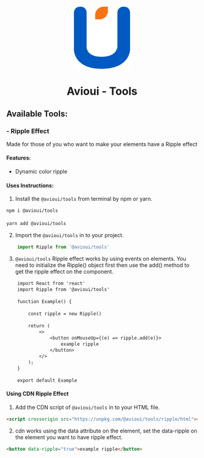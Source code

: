 <p align="center">
  <a href="https://avioui.com/tools/" rel="noopener" target="_blank">
  <img width="148" height="164" src="https://github.com/syahrilaa/avioui/blob/main/public/avioui-logo-transparent.png?raw=true" alt="Avioui Logo">
  </a>
</p>

<h1 align="center">Avioui - Tools</h1>

## Available Tools:

### - Ripple Effect

Made for those of you who want to make your elements have a Ripple effect

#### Features:
- Dynamic color ripple

#### Uses Instructions:

1. Install the `@avioui/tools` from terminal by npm or yarn.

```bash
npm i @avioui/tools

yarn add @avioui/tools
```

2. Import the `@avioui/tools` in to your project.

```ts
    import Ripple from '@avioui/tools'
```

3. `@avioui/tools` Ripple effect works by using events on elements. You need to initialize the Ripple() object first then use the add() method to get the ripple effect on the component.

```tsx
    import React from 'react'
    import Ripple from '@avioui/tools'

    function Example() {

        const ripple = new Ripple()

        return (
            <>
                <button onMouseUp={(e) => ripple.add(e)}>
                    example ripple
                </button>
            </>
        );
    }

    export default Example
```

#### Using CDN Ripple Effect

1. Add the CDN script of `@avioui/tools` in to your HTML file.

```html
<script crossorigin src="https://unpkg.com/@avioui/tools/ripple/html"></script>
```

2. cdn works using the data attribute on the element, set the data-ripple on the element you want to have ripple effect.

```html
<button data-ripple="true">example ripple</button>
```